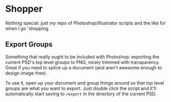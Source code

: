 Shopper
=======

Nothing special: just my repo of Photoshop/Illustrator scripts and the like for when I go 'shopping.

Export Groups
-------------

Something that really ought to be included with Photoshop: exporting the current PSD's top level groups to PNG, nicely trimmed with transparency. Great if you need to splice up a document (and aren't awesome enough to design image-free).

To use it, open up your document and group things around so that top level groups are what you want to export. Just double click the script and it'll automatically start saving to `/export` in the directory of the current PSD.
